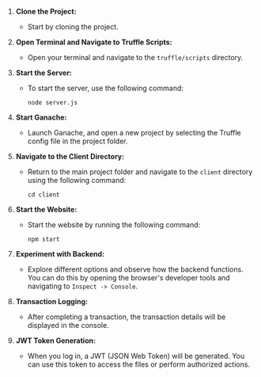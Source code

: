 1. **Clone the Project:**
   - Start by cloning the project.

2. **Open Terminal and Navigate to Truffle Scripts:**
   - Open your terminal and navigate to the `truffle/scripts` directory.

3. **Start the Server:**
   - To start the server, use the following command:
     ```
     node server.js
     ```

4. **Start Ganache:**
   - Launch Ganache, and open a new project by selecting the Truffle config file in the project folder.

5. **Navigate to the Client Directory:**
   - Return to the main project folder and navigate to the `client` directory using the following command:
     ```
     cd client
     ```

6. **Start the Website:**
   - Start the website by running the following command:
     ```
     npm start
     ```

7. **Experiment with Backend:**
   - Explore different options and observe how the backend functions. You can do this by opening the browser's developer tools and navigating to `Inspect -> Console`.

8. **Transaction Logging:**
   - After completing a transaction, the transaction details will be displayed in the console.

9. **JWT Token Generation:**
   - When you log in, a JWT (JSON Web Token) will be generated. You can use this token to access the files or perform authorized actions.
